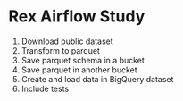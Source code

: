 # Rex Airflow Study

1. Download public dataset
1. Transform to parquet
1. Save parquet schema in a bucket
1. Save parquet in another bucket
1. Create and load data in BigQuery dataset
1. Include tests
